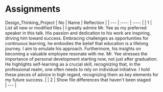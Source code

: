 # Assignments
Design_Thinking_Project
| No | Name | Reflection |
| --- | :---: | :---: |
| 1 | List all new or modified files | I greatly admire Mr. Yee as my preferred speaker in this talk. His passion and dedication to his work are inspiring, driving him toward success. Embracing challenges as opportunities for continuous learning, he embodies the belief that education is a lifelong journey. I aim to emulate his approach. Furthermore, his insights on becoming a valuable employee resonate with me. Mr. Yee stresses the importance of personal development starting now, not just after graduation. He highlights self-learning as a crucial skill, recognizing that, in the professional realm, one often needs to rely on individual initiative. I hold these pieces of advice in high regard, recognizing them as key elements for my future success. |
| 2 | Show file differences that haven't been staged <br>| --- |
